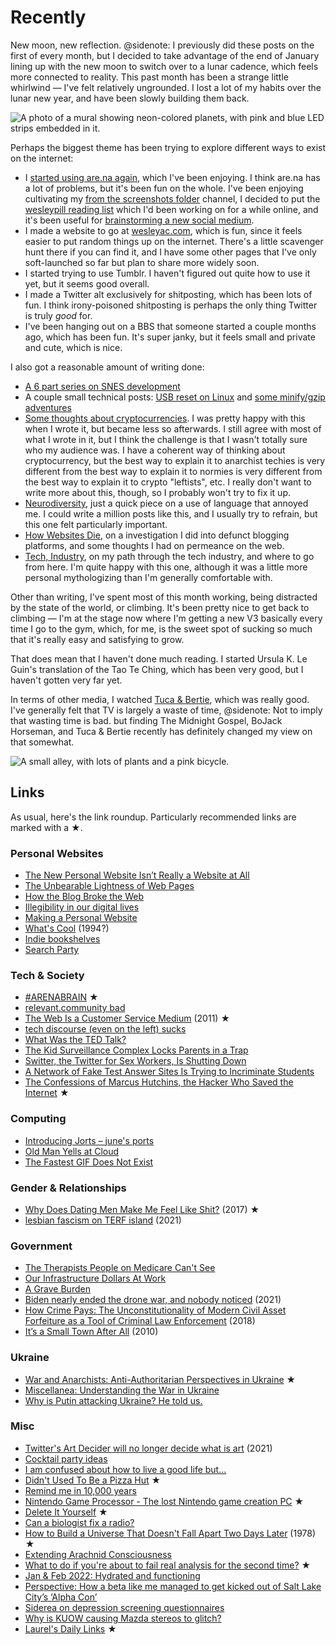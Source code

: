 # Recently

New moon, new reflection.
@sidenote: I previously did these posts on the first of every month, but I decided to take advantage of the end of January lining up with the new moon to switch over to a lunar cadence, which feels more connected to reality.
This past month has been a strange little whirlwind — I've felt relatively ungrounded. I lost a lot of my habits over the lunar new year, and have been slowly building them back.

<img src="/img/post/2022-02-recently/planets-mural.jpg" alt="A photo of a mural showing neon-colored planets, with pink and blue LED strips embedded in it.">

Perhaps the biggest theme has been trying to explore different ways to exist on the internet:

* I [started using are.na again](https://www.are.na/wesleyac), which I've been enjoying. I think are.na has a lot of problems, but it's been fun on the whole. I've been enjoying cultivating my [from the screenshots folder](https://www.are.na/wesleyac/from-the-screenshots-folder) channel, I decided to put the [wesleypill reading list](https://www.are.na/wesleyac/wesleypill-reading-list) which I'd been working on for a while online, and it's been useful for [brainstorming a new social medium](https://www.are.na/wesleyac/social-medium-lvdx3kayz6e).
* I made a website to go at [wesleyac.com](https://wesleyac.com/), which is fun, since it feels easier to put random things up on the internet. There's a little scavenger hunt there if you can find it, and I have some other pages that I've only soft-launched so far but plan to share more widely soon.
* I started trying to use Tumblr. I haven't figured out quite how to use it yet, but it seems good overall.
* I made a Twitter alt exclusively for shitposting, which has been lots of fun. I think irony-poisoned shitposting is perhaps the only thing Twitter is truly *good* for.
* I've been hanging out on a BBS that someone started a couple months ago, which has been fun. It's super janky, but it feels small and private and cute, which is nice.

I also got a reasonable amount of writing done:

* [A 6 part series on SNES development](https://blog.wesleyac.com/posts/snes-dev-1-getting-started)
* A couple small technical posts: [USB reset on Linux](https://blog.wesleyac.com/posts/linux-reset-usb) and [some minify/gzip adventures](https://blog.wesleyac.com/posts/minify-and-gzip)
* [Some thoughts about cryptocurrencies](/on-cryptocurrency/). I was pretty happy with this when I wrote it, but became less so afterwards. I still agree with most of what I wrote in it, but I think the challenge is that I wasn't totally sure who my audience was. I have a coherent way of thinking about cryptocurrency, but the best way to explain it to anarchist techies is very different from the best way to explain it to normies is very different from the best way to explain it to crypto "leftists", etc. I really don't want to write more about this, though, so I probably won't try to fix it up.
* [Neurodiversity](/neurodiversity/), just a quick piece on a use of language that annoyed me. I could write a million posts like this, and I usually try to refrain, but this one felt particularly important.
* [How Websites Die](/how-websites-die/), on a investigation I did into defunct blogging platforms, and some thoughts I had on permeance on the web.
* [Tech, Industry](/tech-industry/), on my path through the tech industry, and where to go from here. I'm quite happy with this one, although it was a little more personal mythologizing than I'm generally comfortable with.

Other than writing, I've spent most of this month working, being distracted by the state of the world, or climbing. It's been pretty nice to get back to climbing — I'm at the stage now where I'm getting a new V3 basically every time I go to the gym, which, for me, is the sweet spot of sucking so much that it's really easy and satisfying to grow.

That does mean that I haven't done much reading. I started Ursula K. Le Guin's translation of the Tao Te Ching, which has been very good, but I haven't gotten very far yet.

In terms of other media, I watched [Tuca & Bertie](https://en.wikipedia.org/wiki/Tuca_%26_Bertie), which was really good. I've generally felt that TV is largely a waste of time,
@sidenote: Not to imply that wasting time is bad.
but finding The Midnight Gospel, BoJack Horseman, and Tuca & Bertie recently has definitely changed my view on that somewhat.

<img src="/img/post/2022-02-recently/alley.jpg" alt="A small alley, with lots of plants and a pink bicycle.">

## Links

As usual, here's the link roundup. Particularly recommended links are marked with a ★.

### Personal Websites

* [The New Personal Website Isn’t Really a Website at All](https://www.theatlantic.com/technology/archive/2022/01/instagram-tik-tok-link-in-bio-linktree/621365/)
* [The Unbearable Lightness of Web Pages](https://thelocalyarn.com/excursus/secretary/posts/web-books.html)
* [How the Blog Broke the Web](https://stackingthebricks.com/how-blogs-broke-the-web/)
* [Illegibility in our digital lives](https://www.stevegattuso.me/2022/02/21/illegibility-digital-lives.html)
* [Making a Personal Website](https://lionturkey.neocities.org/posts/personalwebsite/makingawebsite.html)
* [What's Cool](http://home.mcom.com/home/whats-cool.html) (1994?)
* [Indie bookshelves](https://macwright.com/2022/02/24/indie-bookshelves.html)
* [Search Party](https://reallifemag.com/search-party/)

### Tech & Society

* [#ARENABRAIN](http://w.e-worm.club/arena.gmi) ★
* [relevant.community bad](http://zach.e-worm.club/relevant_community.gmi)
* [The Web Is a Customer Service Medium](https://www.ftrain.com/wwic) (2011) ★
* [tech discourse (even on the left) sucks](http://zach.e-worm.club/tech.gmi)
* [What Was the TED Talk?](https://www.thedriftmag.com/what-was-the-ted-talk/)
* [The Kid Surveillance Complex Locks Parents in a Trap](https://www.wired.com/story/the-kid-surveillance-complex-locks-parents-in-a-trap/)
* [Switter, the Twitter for Sex Workers, Is Shutting Down](https://www.vice.com/en/article/7kb7vx/switter-the-twitter-for-sex-workers-is-shutting-down)
* [A Network of Fake Test Answer Sites Is Trying to Incriminate Students](https://themarkup.org/machine-learning/2022/02/15/a-network-of-fake-test-answer-sites-is-trying-to-incriminate-students)
* [The Confessions of Marcus Hutchins, the Hacker Who Saved the Internet](https://www.wired.com/story/confessions-marcus-hutchins-hacker-who-saved-the-internet/) ★

### Computing

* [Introducing Jorts – june's ports](https://text.causal.agency/033-jorts.txt)
* [Old Man Yells at Cloud](https://pxlnv.com/blog/old-man-yells-at-cloud/)
* [The Fastest GIF Does Not Exist](https://www.biphelps.com/blog/The-Fastest-GIF-Does-Not-Exist)

### Gender & Relationships

* [Why Does Dating Men Make Me Feel Like Shit?](https://emmalindsay.medium.com/why-does-dating-men-make-me-feel-like-shit-12c25e539021) (2017) ★
* [lesbian fascism on TERF island](https://asaseresin.com/2021/02/11/lesbian-fascism-on-terf-island/) (2021)

### Government

* [The Therapists People on Medicare Can't See](https://siderea.dreamwidth.org/1751417.html)
* [Our Infrastructure Dollars At Work](https://blog.bridge.watch/our-infrastructure-dollars-at-work/)
* [A Grave Burden](https://newsinteractive.post-gazette.com/cemeteries-perpetual-care-maintenance-financial-problems/)
* [Biden nearly ended the drone war, and nobody noticed](https://theweek.com/foreign-policy/1007579/biden-nearly-ended-the-drone-war-and-nobody-noticed) (2021)
* [How Crime Pays: The Unconstitutionality of Modern Civil Asset Forfeiture as a Tool of Criminal Law Enforcement](https://harvardlawreview.org/2018/06/how-crime-pays-the-unconstitutionality-of-modern-civil-asset-forfeiture-as-a-tool-of-criminal-law-enforcement/) (2018)
* [It’s a Small Town After All](https://www.nytimes.com/2010/12/04/opinion/04frantz.html) (2010)

### Ukraine

* [War and Anarchists: Anti-Authoritarian Perspectives in Ukraine](https://crimethinc.com/2022/02/15/war-and-anarchists-anti-authoritarian-perspectives-in-ukraine) ★
* [Miscellanea: Understanding the War in Ukraine](https://acoup.blog/2022/02/25/miscellanea-understanding-the-war-in-ukraine/)
* [Why is Putin attacking Ukraine? He told us.](https://www.vox.com/policy-and-politics/2022/2/23/22945781/russia-ukraine-putin-speech-transcript-february-22)

### Misc

* [Twitter's Art Decider will no longer decide what is art](https://mashable.com/article/art-decider-twitter-end) (2021)
* [Cocktail party ideas](https://danluu.com/cocktail-ideas/)
* [I am confused about how to live a good life but...](http://zach.e-worm.club/nonhuman.gmi)
* [Didn't Used To Be a Pizza Hut](https://thedeletedscenes.substack.com/p/didnt-used-to-be-a-pizza-hut) ★
* [Remind me in 10,000 years](https://jimkang.com/weblog/articles/remind-me-in-10000-years/)
* [Nintendo Game Processor - The lost Nintendo game creation PC](https://lunduke.substack.com/p/nintendo-game-processor-the-lost) ★
* [Delete It Yourself](http://barsk.com.au/resource/DIY.pdf) ★
* [Can a biologist fix a radio?](https://www.cell.com/cancer-cell/pdf/S1535-6108(02)00133-2.pdf)
* [How to Build a Universe That Doesn't Fall Apart Two Days Later](https://web.archive.org/web/20080125030037/http:/deoxy.org/pkd_how2build.htm) (1978) ★
* [Extending Arachnid Consciousness](https://loom.sprig.site/texts/extended/)
* [What to do if you're about to fail real analysis for the second time?](https://blog.plover.com/math/self-esteem.html) ★
* [Jan & Feb 2022: Hydrated and functioning](https://www.vrk.dev/2022/02/22/jan-feb-2022-hydrated-and-functioning/)
* [Perspective: How a beta like me managed to get kicked out of Salt Lake City’s ‘Alpha Con’](https://www.deseret.com/2022/2/22/22945829/perspective-how-a-beta-like-me-managed-to-get-kicked-out-of-alpha-con-business-conference)
* [Siderea on depression screening questionnaires](https://siderea.dreamwidth.org/1752690.html)
* [Why is KUOW causing Mazda stereos to glitch?](https://www.kuow.org/stories/we-didn-t-mean-to-ruin-your-mazda-s-stereo-852f)
* [Laurel's Daily Links](https://web.archive.org/web/20220217113926/https://basket.laurel.world/) ★
